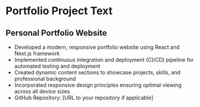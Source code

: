 # Portfolio Project Text

## Personal Portfolio Website
- Developed a modern, responsive portfolio website using React and Next.js framework
- Implemented continuous integration and deployment (CI/CD) pipeline for automated testing and deployment
- Created dynamic content sections to showcase projects, skills, and professional background
- Incorporated responsive design principles ensuring optimal viewing across all device sizes
- GitHub Repository: [URL to your repository if applicable] 
